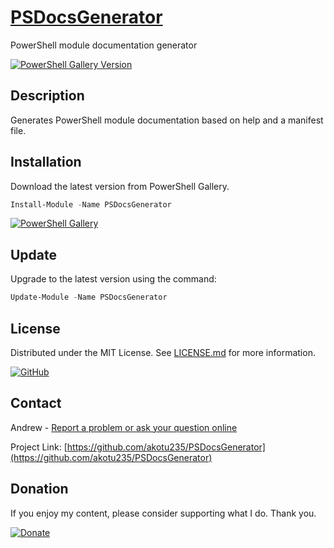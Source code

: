 # [PSDocsGenerator](https://github.com/akotu235/PSDocsGenerator/blob/master/Docs/PSDocsGenerator.md)
PowerShell module documentation generator

[![PowerShell Gallery Version](https://img.shields.io/powershellgallery/v/PSDocsGenerator)](https://www.powershellgallery.com/packages/PSDocsGenerator)

## Description
Generates PowerShell module documentation based on help and a manifest file.

## Installation
Download the latest version from PowerShell Gallery.
```Powershell
Install-Module -Name PSDocsGenerator
```

[![PowerShell Gallery](https://img.shields.io/powershellgallery/dt/PSDocsGenerator)](https://www.powershellgallery.com/packages/PSDocsGenerator)

## Update
Upgrade to the latest version using the command:
```Powershell
Update-Module -Name PSDocsGenerator
```

## License
Distributed under the MIT License. See [LICENSE.md](https://github.com/akotu235/PSDocsGenerator/blob/master/LICENSE.md) for more information.

[![GitHub](https://img.shields.io/github/license/akotu235/PSDocsGenerator)](https://github.com/akotu235/PSDocsGenerator/blob/master/LICENSE.md)

## Contact
Andrew - [Report a problem or ask your question online](https://akotu235.github.io/)

Project Link: [https://github.com/akotu235/PSDocsGenerator](https://github.com/akotu235/PSDocsGenerator)

## Donation

If you enjoy my content, please consider supporting what I do. Thank you.

[![Donate](https://img.shields.io/badge/Donate-PayPal-green.svg)](https://www.paypal.com/donate/?hosted_button_id=HDU4X9TF9Y5AY)
